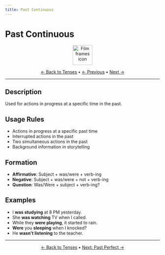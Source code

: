 ```yaml
---
title: Past Continuous
---
```


# Past Continuous

<div align="center">
  <img src="https://cdn.jsdelivr.net/gh/twitter/twemoji@14.0.2/assets/72x72/1f39e.png" alt="Film frames icon" width="64">
</div>

<div align="center">

[← Back to Tenses](./) • [← Previous](05-past-simple.md) • [Next →](07-past-perfect.md)

</div>

---

## Description
Used for actions in progress at a specific time in the past.

## Usage Rules
- Actions in progress at a specific past time
- Interrupted actions in the past
- Two simultaneous actions in the past
- Background information in storytelling

## Formation
- **Affirmative**: Subject + was/were + verb-ing
- **Negative**: Subject + was/were + not + verb-ing
- **Question**: Was/Were + subject + verb-ing?

## Examples
- I **was studying** at 8 PM yesterday.
- She **was watching** TV when I called.
- While they **were playing**, it started to rain.
- **Were** you **sleeping** when I knocked?
- He **wasn't listening** to the teacher.

---

<div align="center">

[← Back to Tenses](./) • [Next: Past Perfect →](07-past-perfect.md)

</div>
